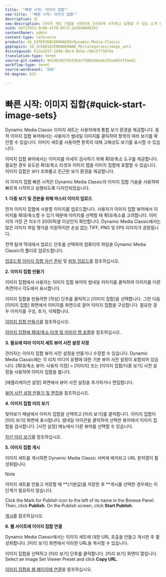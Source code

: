 ```yaml
---
title: '"빠른 시작: 이미지 집합"'
seo-title: '"빠른 시작: 이미지 집합"'
description: 널
seo-description: 이미지 세트 기법을 사용하여 신속하게 시작하고 실행할 수 있는 소개 및 빠른 시작 이미지 세트
uuid: daf17d13-9c06-41f0-8fc5-2e56d460d341
contentOwner: admin
content-type: reference
products: SG_EXPERIENCEMANAGER/Dynamic-Media-Classic
geptopics: SG_SCENESEVENONDEMAND_PK/categories/image_sets
discoiquuid: 612a425f-2840-46c4-8e5a-c0bc5f738f4e
translation-type: tm+mt
source-git-commit: 9424b392f85536dc75083d0ade255e4824755ed1
workflow-type: tm+mt
source-wordcount: '565'
ht-degree: 62%

---
```



# 빠른 시작: 이미지 집합{#quick-start-image-sets}

Dynamic Media Classic 이미지 세트는 사용자에게 통합 보기 환경을 제공합니다. 동적 이미지 집합 뷰어에서는 사용자가 썸네일 이미지를 클릭하여 항목의 여러 보기를 확인할 수 있습니다. 이미지 세트를 사용하면 항목의 대체 고해상도 보기를 표시할 수 있습니다.

이미지 집합 뷰어에서는 이미지를 자세히 검사하기 위해 확대/축소 도구를 제공합니다. 필요한 경우 유도된 확대/축소 타겟과 이미지 맵을 이미지 집합에 포함할 수 있습니다. 이미지 집합은 보다 조화롭고 친근한 보기 환경을 제공합니다.

이 이미지 집합 빠른 시작은 Dynamic Media Classic의 이미지 집합 기술을 사용하여 빠르게 시작하고 실행되도록 디자인되었습니다.

**1. 다중 보기 및 견본을 위해 마스터 이미지 업로드**

먼저 이미지 집합에 사용할 이미지를 업로드합니다. 사용자가 이미지 집합 뷰어에서 이미지를 확대/축소할 수 있기 때문에 이미지를 선택할 때 확대/축소를 고려합니다. 이미지의 가장 큰 치수가 2000픽셀 이상인지 확인합니다. Dynamic Media Classic에서는 많은 이미지 파일 형식을 지원하지만 손실 없는 TIFF, PNG 및 EPS 이미지가 권장됩니다.

전역 탐색 막대에서 업로드 단추를 선택하여 컴퓨터의 파일을 Dynamic Media Classic의 폴더로 업로드합니다.

[업로드할 이미지 집합 자산 준비](preparing-image-set-assets-upload.md#preparing-image-set-assets-for-upload) 및 [파일 업로드](uploading-files.md#uploading-your-files)를 참조하십시오.

**2. 이미지 집합 만들기**

이미지 집합에서 사용자는 이미지 집합 뷰어의 썸네일 이미지를 클릭하여 이미지를 다른 측면이나 각도에서 표시합니다.

이미지 집합을 만들려면 [작성] 단추를 클릭하고 [이미지 집합]을 선택합니다. 그런 다음 [이미지 집합] 화면에서 이미지를 화면으로 끌어 이미지 집합을 구성합니다. 필요한 경우 이미지를 구성, 추가, 삭제합니다.

[이미지 집합 만들기](creating-image-set.md#creating-an-image-set)를 참조하십시오.

[이미지 집합에 확대/축소 타겟 및 이미지 맵 포함](including-zoom-targets-image-maps.md#including-zoom-targets-and-image-maps-in-image-sets)을 참조하십시오.

**3. 필요에 따라 이미지 세트 뷰어 사전 설정 지정**

관리자는 이미지 집합 뷰어 사전 설정을 만들거나 수정할 수 있습니다. Dynamic Media Classic에는 각 리치 미디어 유형에 대한 기본 뷰어 사전 설정이 포함되어 있습니다. [확대/축소 뷰어: 사용자 지정] > [이미지] 또는 [이미지 집합/다중 보기] 사전 설정을 사용하여 이미지 집합을 봅니다.

[애플리케이션 설정] 화면에서 뷰어 사전 설정을 추가하거나 편집합니다.

[뷰어 사전 설정 만들기 및 편집](application-setup.md#adding-and-editing-viewer-presets)을 참조하십시오.

**4. 이미지 집합 미리 보기**

찾아보기 패널에서 이미지 집합을 선택하고 [미리 보기]를 클릭합니다. 이미지 집합이 [미리 보기] 화면에 표시됩니다. 썸네일 아이콘을 클릭하여 선택한 뷰어에서 이미지 집합을 검사합니다. [사전 설정] 메뉴에서 다른 뷰어를 선택할 수 있습니다.

[자산 미리 보기](previewing-asset.md#previewing-an-asset)를 참조하십시오.

**5. 이미지 집합 게시**

이미지 세트를 게시하면 Dynamic Media Classic 서버에 배치되고 URL 문자열이 활성화됩니다.

>[!NOTE]
>
>이미지 세트를 만들고 저장할 때 **(기본값)를 저장한 후 **게시를 선택한 경우에는 이 단계가 필요하지 않습니다.

Click the Mark for Publish icon to the left of its name in the Browse Panel. Then, click **Publish**. On the Publish screen, click **Start Publish**.

[게시](publishing-files.md#publishing-files)를 참조하십시오.

**6. 웹 사이트에 이미지 집합 연결**

Dynamic Media Classic에서는 이미지 세트에 대한 URL 호출을 만들고 게시한 후 활성화합니다. [미리 보기] 화면에서 이러한 URL을 복사할 수 있습니다.

이미지 집합을 선택하고 [미리 보기] 단추를 클릭합니다. [미리 보기] 화면이 열립니다. Select an Image Set Viewer Preset and click **Copy URL**.

[이미지 집합을 웹 페이지에 연결](linking-image-set-web-page.md#linking-an-image-set-to-a-web-page)을 참조하십시오.
